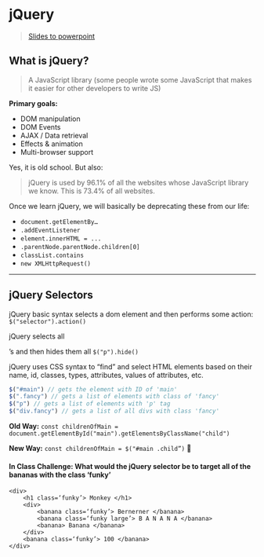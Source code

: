 # jQuery
> [Slides to powerpoint](../images/jQuery.pdf)

## What is jQuery?
> A JavaScript library (some people wrote some JavaScript that makes it easier for other developers to write JS)

**Primary goals:**
- DOM manipulation
- DOM Events
- AJAX / Data retrieval
- Effects & animation
- Multi-browser support

Yes, it is old school. But also:
> jQuery is used by 96.1% of all the websites whose JavaScript library we know. This is 73.4% of all websites.

Once we learn jQuery, we will basically be deprecating these from our life:
- `document.getElementBy…`
- `.addEventListener`
- `element.innerHTML = ...`
- `.parentNode.parentNode.children[0]`
- `classList.contains`
- `new XMLHttpRequest()`

<hr>

## jQuery Selectors

jQuery basic syntax selects a dom element and then performs some action:
`$("selector").action()`

jQuery selects all <p>’s and then hides them all
`$("p").hide()`

jQuery uses CSS syntax to “find” and select HTML elements based on their name, id, classes, types, attributes, values of attributes, etc.
```js
$("#main") // gets the element with ID of 'main'
$(".fancy") // gets a list of elements with class of 'fancy'
$("p") // gets a list of elements with 'p' tag
$("div.fancy") // gets a list of all divs with class 'fancy'
 ```

**Old Way:**
`const childrenOfMain = document.getElementById("main").getElementsByClassName("child")`

**New Way:**
`const childrenOfMain = $("#main .child”)` 🎉

#### In Class Challenge: What would the jQuery selector be to target all of the bananas with the class ‘funky’
```
<div>
	<h1 class=‘funky’> Monkey </h1>
	<div>
		<banana class=‘funky’> Bernerner </banana>
		<banana class=‘funky large’> B A N A N A </banana>
		<banana> Banana </banana>
	</div>
	<banana class=‘funky’> 100 </banana>
</div>
```

